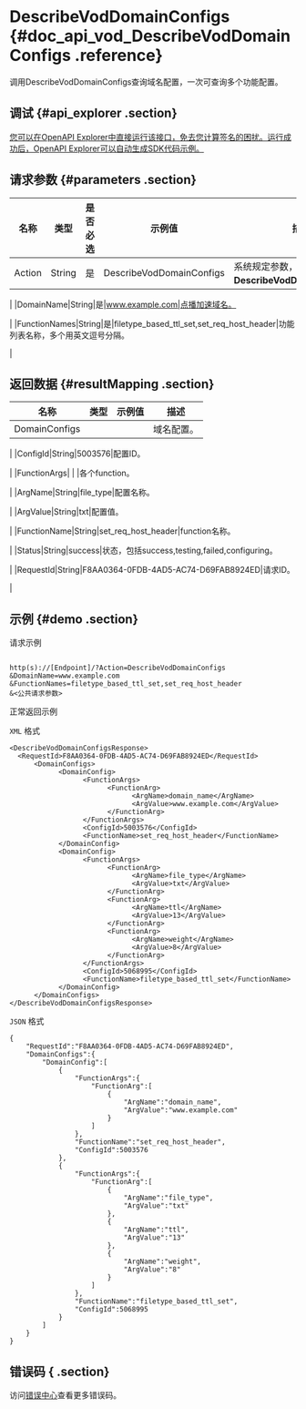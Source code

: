 # DescribeVodDomainConfigs {#doc_api_vod_DescribeVodDomainConfigs .reference}

调用DescribeVodDomainConfigs查询域名配置，一次可查询多个功能配置。

## 调试 {#api_explorer .section}

[您可以在OpenAPI Explorer中直接运行该接口，免去您计算签名的困扰。运行成功后，OpenAPI Explorer可以自动生成SDK代码示例。](https://api.aliyun.com/#product=vod&api=DescribeVodDomainConfigs&type=RPC&version=2017-03-21)

## 请求参数 {#parameters .section}

|名称|类型|是否必选|示例值|描述|
|--|--|----|---|--|
|Action|String|是|DescribeVodDomainConfigs|系统规定参数，取值：**DescribeVodDomainConfigs**。

 |
|DomainName|String|是|www.example.com|点播加速域名。

 |
|FunctionNames|String|是|filetype\_based\_ttl\_set,set\_req\_host\_header|功能列表名称，多个用英文逗号分隔。

 |

## 返回数据 {#resultMapping .section}

|名称|类型|示例值|描述|
|--|--|---|--|
|DomainConfigs| | |域名配置。

 |
|ConfigId|String|5003576|配置ID。

 |
|FunctionArgs| | |各个function。

 |
|ArgName|String|file\_type|配置名称。

 |
|ArgValue|String|txt|配置值。

 |
|FunctionName|String|set\_req\_host\_header|function名称。

 |
|Status|String|success|状态，包括success,testing,failed,configuring。

 |
|RequestId|String|F8AA0364-0FDB-4AD5-AC74-D69FAB8924ED|请求ID。

 |

## 示例 {#demo .section}

请求示例

``` {#request_demo}

http(s)://[Endpoint]/?Action=DescribeVodDomainConfigs
&DomainName=www.example.com
&FunctionNames=filetype_based_ttl_set,set_req_host_header
&<公共请求参数>

```

正常返回示例

`XML` 格式

``` {#xml_return_success_demo}
<DescribeVodDomainConfigsResponse>
  <RequestId>F8AA0364-0FDB-4AD5-AC74-D69FAB8924ED</RequestId>
	  <DomainConfigs>
		    <DomainConfig>
			      <FunctionArgs>
				        <FunctionArg>
					          <ArgName>domain_name</ArgName>
					          <ArgValue>www.example.com</ArgValue>
				        </FunctionArg>
			      </FunctionArgs>
			      <ConfigId>5003576</ConfigId>
			      <FunctionName>set_req_host_header</FunctionName>
		    </DomainConfig>
		    <DomainConfig>
			      <FunctionArgs>
				        <FunctionArg>
					          <ArgName>file_type</ArgName>
					          <ArgValue>txt</ArgValue>
				        </FunctionArg>
				        <FunctionArg>
					          <ArgName>ttl</ArgName>
					          <ArgValue>13</ArgValue>
				        </FunctionArg>
				        <FunctionArg>
					          <ArgName>weight</ArgName>
					          <ArgValue>8</ArgValue>
				        </FunctionArg>
			      </FunctionArgs>
			      <ConfigId>5068995</ConfigId>
			      <FunctionName>filetype_based_ttl_set</FunctionName>
		    </DomainConfig>
	  </DomainConfigs>
</DescribeVodDomainConfigsResponse>
```

`JSON` 格式

``` {#json_return_success_demo}
{
	"RequestId":"F8AA0364-0FDB-4AD5-AC74-D69FAB8924ED",
	"DomainConfigs":{
		"DomainConfig":[
			{
				"FunctionArgs":{
					"FunctionArg":[
						{
							"ArgName":"domain_name",
							"ArgValue":"www.example.com"
						}
					]
				},
				"FunctionName":"set_req_host_header",
				"ConfigId":5003576
			},
			{
				"FunctionArgs":{
					"FunctionArg":[
						{
							"ArgName":"file_type",
							"ArgValue":"txt"
						},
						{
							"ArgName":"ttl",
							"ArgValue":"13"
						},
						{
							"ArgName":"weight",
							"ArgValue":"8"
						}
					]
				},
				"FunctionName":"filetype_based_ttl_set",
				"ConfigId":5068995
			}
		]
	}
}
```

## 错误码 { .section}

访问[错误中心](https://error-center.aliyun.com/status/product/vod)查看更多错误码。

